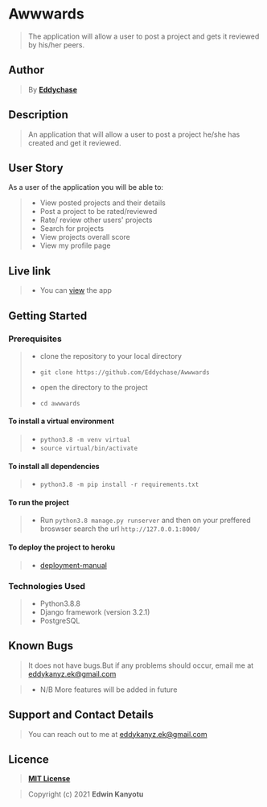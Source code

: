 # Awwwards

> The application will allow a user to post a project and gets it reviewed by his/her peers.

## Author

> By **[Eddychase](https://github.com/Eddychase)**

## Description

> An application that will allow a user to post a project he/she has created and get it reviewed.

## User Story

As a user of the application you will be able to:

> - View posted projects and their details
> - Post a project to be rated/reviewed
> - Rate/ review other users' projects
> - Search for projects
> - View projects overall score
> - View my profile page

## Live link

> - You can [view](https://awwardse.herokuapp.com/) the app

## Getting Started

### Prerequisites

> - clone the repository to your local directory
>
> * `git clone https://github.com/Eddychase/Awwwards`
>
> - open the directory to the project
>
> * `cd awwwards`

#### To install a virtual environment

> - `python3.8 -m venv virtual`
> - `source virtual/bin/activate`

#### To install all dependencies

> - `python3.8 -m pip install -r requirements.txt`

#### To run the project

> - Run `python3.8 manage.py runserver` and then on your preffered broswser search the url `http://127.0.0.1:8000/`

#### To deploy the project to heroku

> - [deployment-manual](https://github.com/bernie-haxx/Deployment_to_heroku_django)

### Technologies Used

> - Python3.8.8
> - Django framework (version 3.2.1)
> - PostgreSQL

## Known Bugs

> It does not have bugs.But if any problems should occur, email me at eddykanyz.ek@gmail.com

> - N/B More features will be added in future

## Support and Contact Details

> You can reach out to me at eddykanyz.ek@gmail.com

## Licence

> **[MIT License](LICENSE)**

> Copyright (c) 2021 **Edwin Kanyotu**
